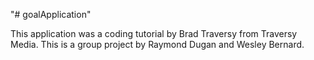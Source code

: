 "# goalApplication"

This application was a coding tutorial by Brad Traversy from Traversy Media.
This is a group project by Raymond Dugan and Wesley Bernard.
